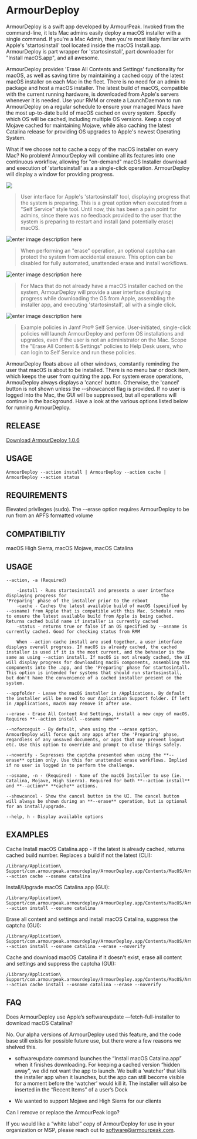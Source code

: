 # ArmourDeploy

ArmourDeploy is a swift app developed by ArmourPeak. Invoked from the command-line, it lets Mac admins easily deploy a macOS installer with a single command. If you're a Mac Admin, then you're most likely familiar with Apple's 'startosinstall' tool located inside the macOS Install.app. ArmourDeploy is part wrapper for 'startosinstall', part downloader for "Install macOS.app", and all awesome.

ArmourDeploy provides 'Erase All Contents and Settings' functionality for macOS, as well as saving time by maintaining a cached copy of the latest macOS installer on each Mac in the fleet. There is no need for an admin to package and host a macOS installer. The latest build of macOS, compatible with the current running hardware, is downloaded from Apple's servers whenever it is needed. Use your RMM or create a LaunchDaemon to run ArmourDeploy on a regular schedule to ensure your managed Macs have the most up-to-date build of macOS cached on every system. Specify which OS will be cached, including multiple OS versions. Keep a copy of Mojave cached for maintaining Mojave, while also caching the latest Catalina release for providing OS upgrades to Apple's newest Operating System.

What if we choose not to cache a copy of the macOS installer on every Mac? No problem! ArmourDeploy will combine all its features into one continuous workflow, allowing for "on-demand" macOS Installer download and execution of 'startosinstall' as a a single-click operation. ArmourDeploy will display a window for providing progress.

![](https://static.wixstatic.com/media/9a545e_3c7396e2782945d180d3b9427dce47c5~mv2.png/v1/fill/w_1824,h_1520,al_c/Screen%20Shot%202020-02-14%20at%2010_21_59%20AM_pn.png)
>User interface for Apple's 'startosinstall' tool, displaying progress that the system is preparing. This is a great option when executed from a "Self Service" style tool. Until now, this has been a pain point for admins, since there was no feedback provided to the user that the system is preparing to restart and install (and potentially erase) macOS.

![enter image description here](https://static.wixstatic.com/media/9a545e_5f874e56e80e4e47be10b1ec0b6e8eaf~mv2.png/v1/fill/w_1824,h_1520,al_c/Screen%20Shot%202020-02-14%20at%2010_23_08%20AM_pn.png)
>When performing an "erase" operation, an optional captcha can protect the system from accidental erasure. This option can be disabled for fully automated, unattended erase and install workflows.

![enter image description here](https://static.wixstatic.com/media/9a545e_22409201b5f14b1ab9e300383778cd4c~mv2.png/v1/fill/w_1824,h_1520,al_c/Screen%20Shot%202020-02-14%20at%2010_35_02%20AM_pn.png)
>For Macs that do not already have a macOS installer cached on the system, ArmourDeploy will provide a user interface displaying progress while downloading the OS from Apple, assembling the installer app, and executing 'startosinstall', all with a single click.

![enter image description here](https://static.wixstatic.com/media/9a545e_c16510e87b9d4a73a2839e8efd8e2514~mv2.png/v1/fill/w_1136,h_827,al_c/SS_shot.png)
>Example policies in Jamf Pro® Self Service. User-initiated, single-click policies will launch ArmourDeploy and perform OS installations and upgrades, even if the user is not an administrator on the Mac. Scope the "Erase All Content & Settings" policies to Help Desk users, who can login to Self Service and run these policies.

ArmourDeploy floats above all other windows, constantly reminding the user that macOS is about to be installed. There is no menu bar or dock item, which keeps the user from quitting the app. For system erase operations, ArmouDeploy always displays a 'cancel' button. Otherwise, the 'cancel' button is not shown unless the --showcancel flag is provided. If no user is logged into the Mac, the GUI will be suppressed, but all operations will continue in the background. Have a look at the various options listed below for running ArmourDeploy.

## RELEASE
[Download ArmourDeploy 1.0.6](https://gitlab.com/armourpeak/armourdeploy-release/-/raw/master/ArmourDeploy%201.0.6.pkg.zip)

## USAGE

    ArmourDeploy --action install | ArmourDeploy --action cache | ArmourDeploy --action status

## REQUIREMENTS
Elevated privileges (sudo). The --erase option requires ArmourDeploy to be run from an APFS formatted volume

## COMPATIBILTIY
macOS High Sierra, macOS Mojave, macOS Catalina

USAGE
-------

	--action, -a (Required)

		-install - Runs startosinstall and presents a user interface displaying progress for 									the 'Preparing' phase of the installer prior to the reboot
		-cache - Caches the latest available build of macOS (specified by --osname) from Apple that is compatible with this Mac. Schedule runs to ensure the latest available build from Apple is being cached. Returns cached build name if installer is currently cached
		-status - returns true or false if an OS specified by --osname is currently cached. Good for checking status from RMM

		When --action cache install are used together, a user interface displays overall progress. If macOS is already cached, the cached installer is used if it is the most current, and the behavior is the same as using --action install. If macOS is not already cached, the UI will display progress for downloading macOS components, assembling the components into the .app, and the 'Preparing' phase for startosintall. This option is intended for systems that should run startosinstall, but don't have the convenience of a cached installer present on the system.

	--appfolder - Leave the macOS installer in /Applications. By default the installer will be moved to our Application Support folder. If left in /Applications, macOS may remove it after use.

	--erase - Erase All Content And Settings, install a new copy of macOS. Requires **--action install --osname name**

	--noforcequit - By default, when using the --erase option, ArmourDeploy will force quit any apps after the 'Preparing' phase, regardless of any unsaved documents, or apps that may prevent logout etc. Use this option to override and prompt to close things safely.

	--noverify - Supresses the captcha presented when using the **--erase** option only. Use this for unattended erase workflows. Implied if no user is logged in to perform the challenge.

	--osname, -n - (Required) - Name of the macOS Installer to use (ie. Catalina, Mojave, High Sierra). Required for both **--action install** and **--action** **cache** actions.

	--showcancel - Show the cancel button in the UI. The cancel button will always be shown during an **--erase** operation, but is optional for an install/upgrade.

	--help, h - Display available options
    



## EXAMPLES
Cache Install macOS Catalina.app - If the latest is already cached, returns cached build number. Replaces a build if not the latest (CLI):

    /Library/Application\ Support/com.armourpeak.armourdeploy/ArmourDeploy.app/Contents/MacOS/ArmourDeploy --action cache --osname catalina

Install/Upgrade macOS Catalina.app (GUI):

    /Library/Application\ Support/com.armourpeak.armourdeploy/ArmourDeploy.app/Contents/MacOS/ArmourDeploy --action install --osname catalina

Erase all content and settings and install macOS Catalina, suppress the captcha (GUI):

    /Library/Application\ Support/com.armourpeak.armourdeploy/ArmourDeploy.app/Contents/MacOS/ArmourDeploy --action install --osname catalina --erase --noverify

Cache and download macOS Catalina if it doesn't exist, erase all content and settings and suppress the captcha (GUI):

    /Library/Application\ Support/com.armourpeak.armourdeploy/ArmourDeploy.app/Contents/MacOS/ArmourDeploy --action cache install --osname catalina --erase --noverify

## FAQ
Does ArmourDeploy use Apple’s  softwareupdate —fetch-full-installer  to download macOS Catalina?

No. Our alpha versions of ArmourDeploy used this feature, and the code base still exists for possible future use, but there were a few reasons we shelved this.

- softwareupdate command launches the “Install macOS Catalina.app” when it finishes downloading. For keeping a cached version “hidden away”, we did not want the app to launch. We built a ‘watcher’ that kills the installer app when it launches, but the app can still become visible for a moment before the ‘watcher’ would kill it. The installer will also be inserted in the “Recent Items” of a user’s Dock


- We wanted to support Mojave and High Sierra for our clients

Can I remove or replace the ArmourPeak logo?

If you would like a “white label” copy of ArmourDeploy for use in your organization or MSP, please reach out to software@armourpeak.com.
